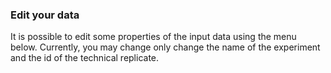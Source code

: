 ### Edit your data

It is possible to edit some properties of the input data using the menu below. Currently, you may change only change the name of the experiment and the id of the technical replicate.